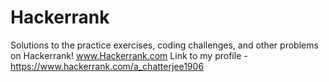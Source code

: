 # Hackerrank
Solutions to the practice exercises, coding challenges, and other problems on Hackerrank! www.Hackerrank.com
Link to my profile - https://www.hackerrank.com/a_chatterjee1906
